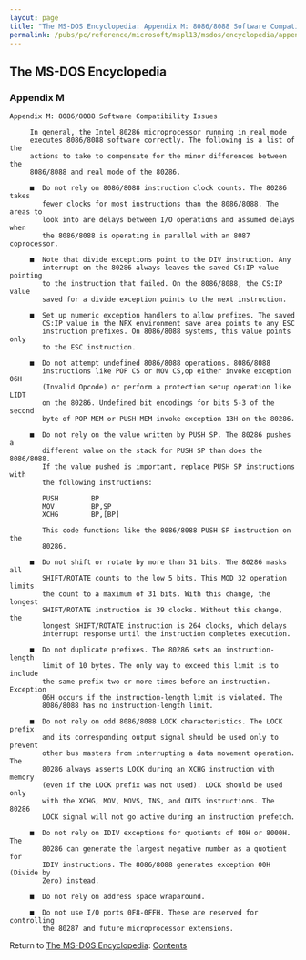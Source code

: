 ```yaml
---
layout: page
title: "The MS-DOS Encyclopedia: Appendix M: 8086/8088 Software Compatibility Issues"
permalink: /pubs/pc/reference/microsoft/mspl13/msdos/encyclopedia/appendix-m/
---
```


The MS-DOS Encyclopedia
-----------------------

### Appendix M

	Appendix M: 8086/8088 Software Compatibility Issues
	
	     In general, the Intel 80286 microprocessor running in real mode
	     executes 8086/8088 software correctly. The following is a list of the
	     actions to take to compensate for the minor differences between the
	     8086/8088 and real mode of the 80286.
	
	     ■  Do not rely on 8086/8088 instruction clock counts. The 80286 takes
	        fewer clocks for most instructions than the 8086/8088. The areas to
	        look into are delays between I/O operations and assumed delays when
	        the 8086/8088 is operating in parallel with an 8087 coprocessor.
	
	     ■  Note that divide exceptions point to the DIV instruction. Any
	        interrupt on the 80286 always leaves the saved CS:IP value pointing
	        to the instruction that failed. On the 8086/8088, the CS:IP value
	        saved for a divide exception points to the next instruction.
	
	     ■  Set up numeric exception handlers to allow prefixes. The saved
	        CS:IP value in the NPX environment save area points to any ESC
	        instruction prefixes. On 8086/8088 systems, this value points only
	        to the ESC instruction.
	
	     ■  Do not attempt undefined 8086/8088 operations. 8086/8088
	        instructions like POP CS or MOV CS,op either invoke exception 06H
	        (Invalid Opcode) or perform a protection setup operation like LIDT
	        on the 80286. Undefined bit encodings for bits 5-3 of the second
	        byte of POP MEM or PUSH MEM invoke exception 13H on the 80286.
	
	     ■  Do not rely on the value written by PUSH SP. The 80286 pushes a
	        different value on the stack for PUSH SP than does the 8086/8088.
	        If the value pushed is important, replace PUSH SP instructions with
	        the following instructions:
	
	        PUSH        BP
	        MOV         BP,SP
	        XCHG        BP,[BP]
	
	        This code functions like the 8086/8088 PUSH SP instruction on the
	        80286.
	
	     ■  Do not shift or rotate by more than 31 bits. The 80286 masks all
	        SHIFT/ROTATE counts to the low 5 bits. This MOD 32 operation limits
	        the count to a maximum of 31 bits. With this change, the longest
	        SHIFT/ROTATE instruction is 39 clocks. Without this change, the
	        longest SHIFT/ROTATE instruction is 264 clocks, which delays
	        interrupt response until the instruction completes execution.
	
	     ■  Do not duplicate prefixes. The 80286 sets an instruction-length
	        limit of 10 bytes. The only way to exceed this limit is to include
	        the same prefix two or more times before an instruction. Exception
	        06H occurs if the instruction-length limit is violated. The
	        8086/8088 has no instruction-length limit.
	
	     ■  Do not rely on odd 8086/8088 LOCK characteristics. The LOCK prefix
	        and its corresponding output signal should be used only to prevent
	        other bus masters from interrupting a data movement operation. The
	        80286 always asserts LOCK during an XCHG instruction with memory
	        (even if the LOCK prefix was not used). LOCK should be used only
	        with the XCHG, MOV, MOVS, INS, and OUTS instructions. The 80286
	        LOCK signal will not go active during an instruction prefetch.
	
	     ■  Do not rely on IDIV exceptions for quotients of 80H or 8000H. The
	        80286 can generate the largest negative number as a quotient for
	        IDIV instructions. The 8086/8088 generates exception 00H (Divide by
	        Zero) instead.
	
	     ■  Do not rely on address space wraparound.
	
	     ■  Do not use I/O ports 0F8-0FFH. These are reserved for controlling
	        the 80287 and future microprocessor extensions.
	
Return to [The MS-DOS Encyclopedia](../): [Contents](../#contents)
